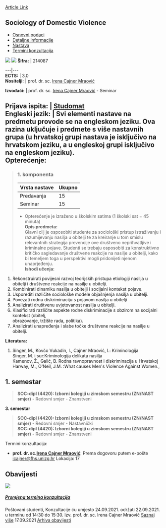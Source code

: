 [Article Link](https://www.fhs.hr/predmet/sodv_b)

## Sociology of Domestic Violence
  * [Osnovni podaci](https://www.fhs.hr/predmet/sodv_b#v1id-904874_736550_1_0 "Osnovni podaci")
  * [Detaljne informacije](https://www.fhs.hr/predmet/sodv_b#v1id-904874_736550_1_1 "Detaljne informacije")
  * [Nastava](https://www.fhs.hr/predmet/sodv_b#v1id-904874_736550_1_2 "Nastava")
  * [Termini konzultacija](https://www.fhs.hr/predmet/sodv_b#v1id-904874_736550_1_3 "Termini konzultacija")


[![](https://www.fhs.hr/img/flags/gif/hr.gif)](https://www.fhs.hr/predmet/sodv_b) [![](https://www.fhs.hr/img/flags/gif/gb.gif)](https://www.fhs.hr/en/course/sodv_b)
**Šifra:** |  214087  
  
---|---  
**ECTS:** |  3.0   
**Nositelji:** |  prof. dr. sc. [Irena Cajner Mraović](https://www.fhs.hr/djelatnik/irena.cajner_mraovic)   
  
**Izvođači:** |  prof. dr. sc. [Irena Cajner Mraović](https://www.fhs.hr/djelatnik/irena.cajner_mraovic) - Seminar  
  
**Prijava ispita:** |  [Studomat](http://www.isvu.hr/studomat)  
**Engleski jezik:** |  Svi elementi nastave na predmetu provode se na engleskom jeziku. Ova razina uključuje i predmete s više nastavnih grupa (u hrvatskoj grupi nastava je isključivo na hrvatskom jeziku, a u engleskoj grupi isključivo na engleskom jeziku).   
**Opterećenje:**  
---  
> ### 1. komponenta
> | Vrsta nastave | Ukupno  
> ---|---  
> Predavanja | 15  
> Seminar | 15  
> * Opterećenje je izraženo u školskim satima (1 školski sat = 45 minuta)   
**Opis predmeta:**  
> Glavni cilj je osposobiti studente za sociološki pristup istraživanju i razumijevanju nasilja u obitelji te za kreiranje u tom smislu relevantnih strategija prevencije ove društveno neprihvatljive i kriminalne pojave. Studenti se trebaju osposobiti za konstruktivno kritičko sagledavanje društvene reakcije na nasilje u obitelji, kako bi temeljem toga u perspektivi mogli pridonijeti njenom unaprjeđenju.  
**Ishodi učenja:**  
  1. Rekonstruirati povijesni razvoj teorijskih pristupa etiologiji nasilja u obitelji i društvene reakcije na nasilje u obitelji.
  2. Kombinirati dinamiku nasilja u obitelji i socijalni kontekst pojave.
  3. Usporediti različite sociološke modele objašnjenja nasilja u obitelji.
  4. Povezati rodnu diskriminaciju s pojavom nasilja u obitelji
  5. Analizirati društvenu uvjetovanost nasilja u obitelji.
  6. Klasificirati različite aspekte rodne diskriminacije s obzirom na socijalni kontekst (obitelj,  
obrazovanje, tržište rada, politika).
  7. Analizirati unapređenja i slabe točke društvene reakcije na nasilje u obitelji.

  
**Literatura:**  
  1. Singer, M., Kovčo Vukadin, I., Cajner Mraović, I.: Kriminologija  
Singer, M. i sur:Kriminologija delikata nasilja  
Kamenov, Ž., Galić, B. Rodna ravnopravnost i diskriminacija u Hrvatskoj  
Harway, M., O'Neil, J.M. :What causes Men's Violence Against Women., 

  
**1. semestar**  
---  
> **SOC-dipl (4420): Izborni kolegiji u zimskom semestru (ZN/NAST smjer)** - Redovni smjer - Znanstveni  
>   
  
**3. semestar**  
> **SOC-dipl (4420): Izborni kolegiji u zimskom semestru (ZN/NAST smjer)** - Redovni smjer - Nastavnički  
>  **SOC-dipl (4420): Izborni kolegiji u zimskom semestru (ZN/NAST smjer)** - Redovni smjer - Znanstveni  
>   
Termini konzultacija: 
  * **prof. dr. sc.[Irena Cajner Mraović](https://www.fhs.hr/djelatnik/irena.cajner_mraovic)**: 
Prema dogovoru putem e-pošte icajner@fhs.unizg.hr 
Lokacija: 17 


## Obavijesti
[ ![](https://www.fhs.hr/_pub/themes_static/hrstud2024/default/img/default_news.jpg) ](https://www.fhs.hr/predmet/sodv_b?@=21g3w#news_118703)
#####  [Promjena termina konzultacija](https://www.fhs.hr/predmet/sodv_b?@=21g3w#news_118703)
Poštovani studenti, Konzultacije ću umjesto 24.09.2021. održati 22.09.2021. u terminu od 14:30 do 15:30. Izv. prof. dr. sc. Irena Cajner Mraović 
[Saznaj više](https://www.fhs.hr/predmet/sodv_b?@=21g3w#news_118703)
17.09.2021
[Arhiva obavijesti](https://www.fhs.hr/predmet/sodv_b?@=21cis#news_118703 "Arhiva obavijesti")
